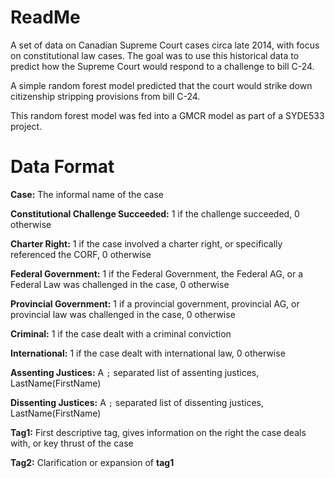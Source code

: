 # ReadMe

A set of data on Canadian Supreme Court cases circa late 2014, with focus on constitutional law cases. The goal was to use this historical data to predict how the Supreme Court would respond to a challenge to bill C-24.

A simple random forest model predicted that the court would strike down citizenship stripping provisions from bill C-24. 

This random forest model was fed into a GMCR model as part of a SYDE533 project.

# Data Format
**Case:** The informal name of the case

**Constitutional Challenge Succeeded:** 1 if the challenge succeeded, 0 otherwise

**Charter Right:** 1 if the case involved a charter right, or specifically referenced the CORF, 0 otherwise

**Federal Government:** 1 if the Federal Government, the Federal AG, or a Federal Law was challenged in the case, 0 otherwise

**Provincial Government:** 1 if a provincial government, provincial AG, or provincial law was challenged in the case, 0 otherwise

**Criminal:** 1 if the case dealt with a criminal conviction

**International:** 1 if the case dealt with international law, 0 otherwise

**Assenting Justices:** A `;` separated list of assenting justices, LastName(FirstName)

**Dissenting Justices:** A `;` separated list of dissenting justices, LastName(FirstName)

**Tag1:** First descriptive tag, gives information on the right the case deals with, or key thrust of the case

**Tag2:** Clarification or expansion of **tag1**
